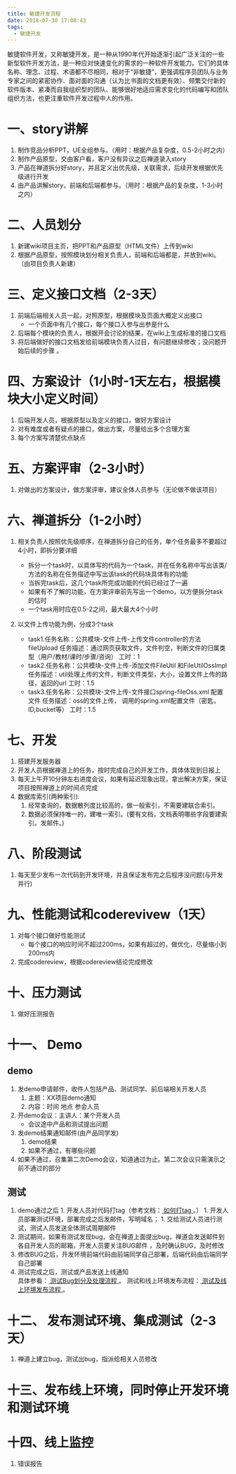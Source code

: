 ```yaml
---
title: 敏捷开发流程
date: 2018-07-30 17:08:43
tags: 
  - 敏捷开发       
---
```


敏捷软件开发，又称敏捷开发，是一种从1990年代开始逐渐引起广泛关注的一些新型软件开发方法，是一种应对快速变化的需求的一种软件开发能力。它们的具体名称、理念、过程、术语都不尽相同，相对于“非敏捷”，更强调程序员团队与业务专家之间的紧密协作、面对面的沟通（认为比书面的文档更有效）、频繁交付新的软件版本、紧凑而自我组织型的团队、能够很好地适应需求变化的代码编写和团队组织方法，也更注重软件开发过程中人的作用。

<!-- more -->
# 一、story讲解
1. 制作竞品分析PPT，UE全组参与。（用时：根据产品复杂度，0.5-2小时之内）
2. 制作产品原型，交由客户看，客户没有异议之后禅道录入story
3. 产品在禅道拆分好story，并且定义出优先级，关联需求，后续开发根据优先级进行开发
4. 由产品讲解story，前端和后端都参与。（用时：根据产品的复杂度，1-3小时之内）

#  二、人员划分
1. 新建wiki项目主页，把PPT和产品原型（HTML文件）上传到wiki
2. 根据产品原型，按照模块划分相关负责人，前端和后端都是，并放到wiki。（由项目负责人新建）

#  三、定义接口文档（2-3天）
1. 前端后端相关人员一起，对照原型，根据模块及页面大概定义出接口
   +  一个页面中有几个接口，每个接口入参与出参是什么
1. 后端每个模块的负责人，根据开会讨论的结果，在wiki上生成标准的接口文档
1. 将后端做好的接口文档发给前端模块负责人过目，有问题继续修改；没问题开始后续的步骤 。

#  四、方案设计（1小时-1天左右，根据模块大小定义时间）
1. 后端开发人员，根据原型以及定义的接口，做好方案设计
1. 对有难度或者有疑点的接口，做出方案，尽量给出多个合理方案
2. 每个方案写清楚优点缺点

#  五、方案评审（2-3小时）
1. 对做出的方案设计，做方案评审，建议全体人员参与（无论做不做该项目）

#  六、禅道拆分（1-2小时）

1.  相关负责人按照优先级顺序，在禅道拆分自己的任务，单个任务最多不要超过4小时，即拆分要详细
    +  拆分一个task时，以具体写的代码为一个task，并在任务名称中写出该类/方法的名称在任务描述中写出该task的代码块具体有的功能
    +  当拆完task后，这几个task所完成功能的代码已经过了一遍
    +  如果有不了解的功能，在方案评审前先写出一个demo，以方便拆分task的估时
    +  一个task用时应在0.5-2之间，最大最大4个小时

2.  以文件上传功能为例，分成3个task
     + task1.任务名称：公共模块-文件上传-上传文件controller的方法fileUpload
       任务描述：通过网页获取文件，文件判空，判断文件的归属类型（用户/教材/课时/步骤/咨询）
       工时：1              
     + task2.任务名称：公共模块-文件上传-添加文件FileUtil 和FileUtilOssImpl
       任务描述：util处理上传的文件，判断文件类型，大小，设置文件上传的路径，返回的url
       工时：1.5
     + task3.任务名称：公共模块-文件上传-文件接口spring-fileOss.xml 配置文件
       任务描述：oss的文件上传， 调用的spring.xml配置文件（密匙，ID,bucket等）
       工时：1.5
           
#  七、开发
1.   搭建开发服务器
1.   开发人员根据禅道上的任务，按时完成自己的开发工作，具体体现到日报上
1.   每天上午开10分钟左右进度会议，如果有延迟现象出现，拿出解决方案，保证项目按照禅道上的时间点完成
1.   数据库索引(两种索引):
     1.  经常查询的，数据散列度比较高的，做一般索引，不需要建联合索引。
     2.  数据必须保持唯一的，建唯一索引。(要有文档，文档表明哪些字段要建索引。发邮件。)


#  八、阶段测试
1.  每天至少发布一次代码到开发环境，并且保证发布完之后程序没问题(与开发并行)

#  九、性能测试和coderevivew（1天）
1.  对每个接口做好性能测试
    + 每个接口的响应时间不超过200ms，如果有超过的，做优化，尽量缩小到200ms内
1.  完成codereview，根据codereview结论完成修改

#  十、压力测试
1.  做好压测报告

#  十一、 Demo

   ## demo
   1. 发demo申请邮件，收件人包括产品、测试同学、前后端相关开发人员
      1. 主题：XX项目demo通知
      2. 内容：时间 地点  参会人员
   2. 开demo会议：主讲人：某个开发人员
      + 会议途中产品和测试提出问题
   3. 发demo结果通知邮件(由产品同学发)
      1. demo结果
      2. 如果不通过，有哪些问题
   4. 如果不通过，召集第二次Demo会议，知道通过为止。第二次会议只需演示之前不通过的部分

   ## 测试
   1. demo通过之后
     1. 开发人员对代码打tag（参考文档：[ 如何打tag ](http://new.wiki.jnshu.com/pages/viewpage.action?pageId=1183585)。）
     1. 开发人员部署测试环境，部署完成之后发邮件，写明域名；
     1. 交给测试人员进行测试，测试人员发送全体测试周期邮件
   2. 测试期间，如果有测试发现bug，会在禅道上面提出bug，禅道会发送邮件到各自开发人员的邮箱，开发人员要关注BUG邮件 ，及时确认BUG，及时修改  
   3. 修改BUG之后，开发环境前端代码由前端同学自己部署，后端代码由后端同学自己部署  
   4. 测试完成之后，测试或产品发送上线通知  
      具体参看：[ 测试Bug划分及处理流程 ](http://my.wiki.ptteng.com/pages/createpage.action?spaceKey=art&title=%E6%B5%8B%E8%AF%95Bug%E5%88%92%E5%88%86%E5%8F%8A%E5%A4%84%E7%90%86%E6%B5%81%E7%A8%8B&linkCreation=true&fromPageId=8257825)。
      测试和线上环境发布流程：[ 测试及线上环境发布流程 ](http://new.wiki.jnshu.com/pages/viewpage.action?pageId=1182458)。 

# 十二、 发布测试环境、集成测试（2-3天）
1. 禅道上建立bug，测试出bug，指派给相关人员修改
   
# 十三、发布线上环境，同时停止开发环境和测试环境


# 十四、线上监控
1.  错误报告